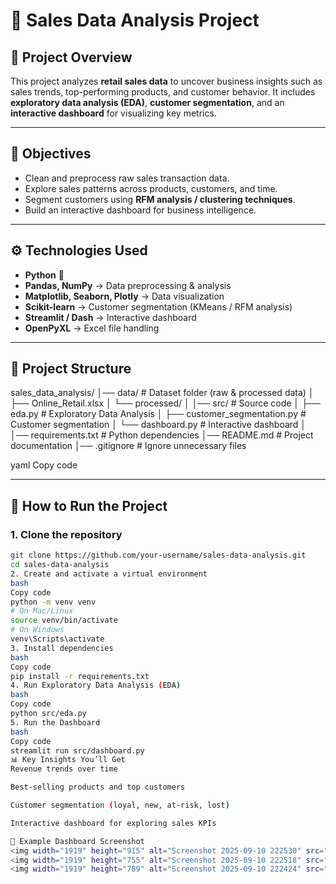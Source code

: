 # 🛒 Sales Data Analysis Project  

## 📌 Project Overview  
This project analyzes **retail sales data** to uncover business insights such as sales trends, top-performing products, and customer behavior. It includes **exploratory data analysis (EDA)**, **customer segmentation**, and an **interactive dashboard** for visualizing key metrics.  

---

## 🎯 Objectives  
- Clean and preprocess raw sales transaction data.  
- Explore sales patterns across products, customers, and time.  
- Segment customers using **RFM analysis / clustering techniques**.  
- Build an interactive dashboard for business intelligence.  

---

## ⚙️ Technologies Used  
- **Python** 🐍  
- **Pandas, NumPy** → Data preprocessing & analysis  
- **Matplotlib, Seaborn, Plotly** → Data visualization  
- **Scikit-learn** → Customer segmentation (KMeans / RFM analysis)  
- **Streamlit / Dash** → Interactive dashboard  
- **OpenPyXL** → Excel file handling  

---

## 📂 Project Structure  
sales_data_analysis/
│── data/ # Dataset folder (raw & processed data)
│ ├── Online_Retail.xlsx
│ └── processed/
│
│── src/ # Source code
│ ├── eda.py # Exploratory Data Analysis
│ ├── customer_segmentation.py # Customer segmentation
│ └── dashboard.py # Interactive dashboard
│
│── requirements.txt # Python dependencies
│── README.md # Project documentation
│── .gitignore # Ignore unnecessary files

yaml
Copy code

---

## 🚀 How to Run the Project  

### 1. Clone the repository  
```bash
git clone https://github.com/your-username/sales-data-analysis.git
cd sales-data-analysis
2. Create and activate a virtual environment
bash
Copy code
python -m venv venv
# On Mac/Linux
source venv/bin/activate
# On Windows
venv\Scripts\activate
3. Install dependencies
bash
Copy code
pip install -r requirements.txt
4. Run Exploratory Data Analysis (EDA)
bash
Copy code
python src/eda.py
5. Run the Dashboard
bash
Copy code
streamlit run src/dashboard.py
📊 Key Insights You’ll Get
Revenue trends over time

Best-selling products and top customers

Customer segmentation (loyal, new, at-risk, lost)

Interactive dashboard for exploring sales KPIs

📸 Example Dashboard Screenshot
<img width="1919" height="915" alt="Screenshot 2025-09-10 222530" src="src/screenshots/Screenshot 2025-09-10 222424.png" />
<img width="1919" height="755" alt="Screenshot 2025-09-10 222518" src="https://github.com/user-attachments/assets/fd4d82a8-96d1-4a5d-a2a2-32e73ed9fe91" />
<img width="1919" height="789" alt="Screenshot 2025-09-10 222424" src="https://github.com/user-attachments/assets/c658d302-683c-4538-bca7-1753b775558f" />
